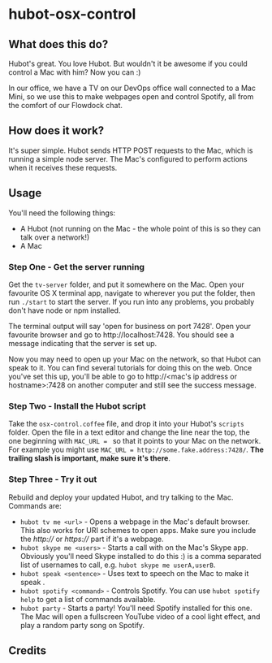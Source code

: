 hubot-osx-control
=================

## What does this do?

Hubot's great. You love Hubot. But wouldn't it be awesome if you could control a Mac with him? Now you can :)

In our office, we have a TV on our DevOps office wall connected to a Mac Mini, so we use this to make webpages open and control Spotify, all from the comfort of our Flowdock chat.

## How does it work?

It's super simple. Hubot sends HTTP POST requests to the Mac, which is running a simple node server. The Mac's configured to perform actions when it receives these requests.

## Usage

You'll need the following things:

* A Hubot (not running on the Mac - the whole point of this is so they can talk over a network!)
* A Mac

### Step One - Get the server running

Get the `tv-server` folder, and put it somewhere on the Mac. Open your favourite OS X terminal app, navigate to wherever you put the folder, then run `./start` to start the server. If you run into any problems, you probably don't have node or npm installed.

The terminal output will say 'open for business on port 7428'. Open your favourite browser and go to http://localhost:7428. You should see a message indicating that the server is set up.

Now you may need to open up your Mac on the network, so that Hubot can speak to it. You can find several tutorials for doing this on the web. Once you've set this up, you'll be able to go to http://<mac's ip address or hostname>:7428 on another computer and still see the success message.

### Step Two - Install the Hubot script

Take the `osx-control.coffee` file, and drop it into your Hubot's `scripts` folder. Open the file in a text editor and change the line near the top, the one beginning with `MAC_URL = ` so that it points to your Mac on the network. For example you might use `MAC_URL = http://some.fake.address:7428/`. **The trailing slash is important, make sure it's there**.

### Step Three - Try it out

Rebuild and deploy your updated Hubot, and try talking to the Mac. Commands are:

* `hubot tv me <url>` - Opens a webpage in the Mac's default browser. This also works for URI schemes to open apps. Make sure you include the *http://* or *https://* part if it's a webpage.
* `hubot skype me <users>` - Starts a call with *<users>* on the Mac's Skype app. Obviously you'll need Skype installed to do this :) *<users>* is a comma separated list of usernames to call, e.g. `hubot skype me userA,userB`.
* `hubot speak <sentence>` - Uses text to speech on the Mac to make it speak *<sentence>*.
* `hubot spotify <command>` - Controls Spotify. You can use `hubot spotify help` to get a list of commands available.
* `hubot party` - Starts a party! You'll need Spotify installed for this one. The Mac will open a fullscreen YouTube video of a cool light effect, and play a random party song on Spotify.

## Credits


